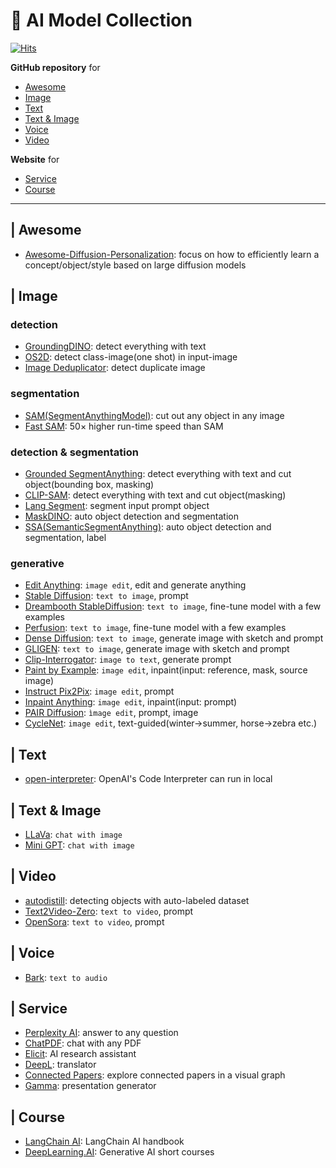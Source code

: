 # 📁 AI Model Collection
[![Hits](https://hits.seeyoufarm.com/api/count/incr/badge.svg?url=https%3A%2F%2Fgithub.com%2Friverallzero%2FAI-Model-Collection&count_bg=%23A0BC8B&title_bg=%23289629&icon=openai.svg&icon_color=%23FFFFFF&title=hits&edge_flat=false)](https://hits.seeyoufarm.com)

**GitHub repository** for 
- [Awesome](https://github.com/riverallzero/Generative-AI/tree/main#-awesome)
- [Image](https://github.com/riverallzero/Generative-AI/tree/main#-image)
- [Text](https://github.com/riverallzero/Generative-AI/tree/main/#-text)
- [Text & Image](https://github.com/riverallzero/Generative-AI/tree/main/#-text--image)
- [Voice](https://github.com/riverallzero/Generative-AI/tree/main/#-voice)
- [Video](https://github.com/riverallzero/Generative-AI/tree/main#-video)

**Website** for 
- [Service](https://github.com/riverallzero/Generative-AI/tree/main/#-service)
- [Course](https://github.com/riverallzero/Generative-AI/tree/main/#-course) 

***

## | Awesome
- [Awesome-Diffusion-Personalization](https://github.com/PRIV-Creation/Awesome-Diffusion-Personalization): focus on how to efficiently learn a concept/object/style based on large diffusion models

## | Image
### detection
- [GroundingDINO](https://github.com/IDEA-Research/GroundingDINO): detect everything with text
- [OS2D](https://github.com/aosokin/os2d): detect class-image(one shot) in input-image
- [Image Deduplicator](https://github.com/idealo/imagededup): detect duplicate image

### segmentation
- [SAM(SegmentAnythingModel)](https://github.com/facebookresearch/segment-anything): cut out any object in any image
- [Fast SAM](https://github.com/CASIA-IVA-Lab/FastSAM): 50× higher run-time speed than SAM

### detection & segmentation
- [Grounded SegmentAnything](https://github.com/IDEA-Research/Grounded-Segment-Anything): detect everything with text and cut object(bounding box, masking)
- [CLIP-SAM](https://github.com/maxi-w/CLIP-SAM): detect everything with text and cut object(masking)
- [Lang Segment](https://github.com/luca-medeiros/lang-segment-anything): segment input prompt object
- [MaskDINO](https://github.com/IDEA-Research/MaskDINO): auto object detection and segmentation
- [SSA(SemanticSegmentAnything)](https://github.com/fudan-zvg/Semantic-Segment-Anything): auto object detection and segmentation, label

### generative
- [Edit Anything](https://github.com/sail-sg/EditAnything): ```image edit```, edit and generate anything
- [Stable Diffusion](https://github.com/Stability-AI/stablediffusion): ```text to image```, prompt
- [Dreambooth StableDiffusion](https://github.com/XavierXiao/Dreambooth-Stable-Diffusion): ```text to image```, fine-tune model with a few examples
- [Perfusion](https://github.com/ChenDarYen/Key-Locked-Rank-One-Editing-for-Text-to-Image-Personalization): ```text to image```, fine-tune model with a few examples
- [Dense Diffusion](https://github.com/naver-ai/DenseDiffusion): ```text to image```, generate image with sketch and prompt
- [GLIGEN](https://github.com/gligen/GLIGEN): ```text to image```, generate image with sketch and prompt
- [Clip-Interrogator](https://github.com/pharmapsychotic/clip-interrogator): ```image to text```, generate prompt
- [Paint by Example](https://github.com/Fantasy-Studio/Paint-by-Example): ```image edit```, inpaint(input: reference, mask, source image)
- [Instruct Pix2Pix](https://github.com/timothybrooks/instruct-pix2pix): ```image edit```, prompt
- [Inpaint Anything](https://github.com/geekyutao/Inpaint-Anything): ```image edit```, inpaint(input: prompt)
- [PAIR Diffusion](https://github.com/Picsart-AI-Research/PAIR-Diffusion): ```ìmage edit```, prompt, image
- [CycleNet](https://github.com/sled-group/CycleNet): ```image edit```, text-guided(winter->summer, horse->zebra etc.)

## | Text
- [open-interpreter](https://github.com/KillianLucas/open-interpreter): OpenAI's Code Interpreter can run in local

## | Text & Image
- [LLaVa](https://github.com/haotian-liu/LLaVA): ```chat with image```
- [Mini GPT](https://github.com/Vision-CAIR/MiniGPT-4): ```chat with image```

## | Video
- [autodistill](https://github.com/autodistill/autodistill): detecting objects with auto-labeled dataset
- [Text2Video-Zero](https://github.com/Picsart-AI-Research/Text2Video-Zero): ```text to video```, prompt
- [OpenSora](https://github.com/hpcaitech/Open-Sora?tab=readme-ov-file): ```text to video```, prompt

## | Voice
- [Bark](https://github.com/suno-ai/bark): ```text to audio```

## | Service
- [Perplexity AI](https://www.perplexity.ai/search/c1cd6e16-21e4-45e2-971b-5a077abd2c36?s=u): answer to any question
- [ChatPDF](https://www.chatpdf.com/): chat with any PDF
- [Elicit](https://elicit.org/): AI research assistant
- [DeepL](https://www.deepl.com/): translator
- [Connected Papers](https://www.connectedpapers.com/): explore connected papers in a visual graph
- [Gamma](https://gamma.app/): presentation generator

## | Course
- [LangChain AI](https://www.pinecone.io/learn/langchain/): LangChain AI handbook
- [DeepLearning.AI](https://www.deeplearning.ai/short-courses/): Generative AI short courses
